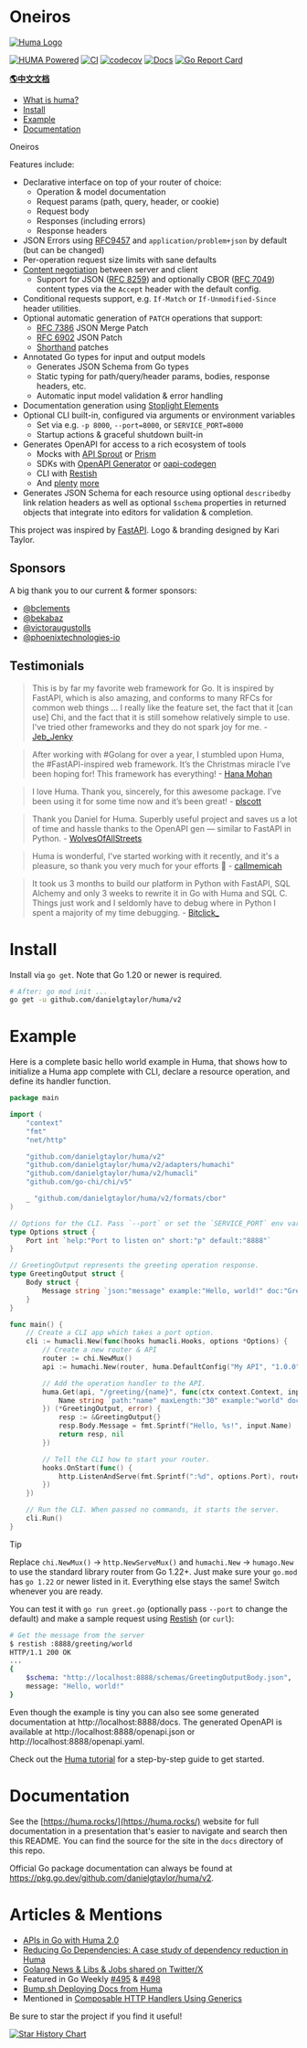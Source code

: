 # Oneiros
<a href="#">
    <picture>
        <source media="(prefers-color-scheme: dark)" srcset="https://memphishack.com/sponsor-images/codecrew.png" />
        <source media="(prefers-color-scheme: light)" srcset="https://memphishack.com/sponsor-images/codecrew.png" />
        <img alt="Huma Logo" src="https://memphishack.com/sponsor-images/codecrew.png" />
    </picture>
</a>


[![HUMA Powered](https://img.shields.io/badge/Powered%20By-HUMA-f40273)](https://huma.rocks/) [![CI](https://github.com/danielgtaylor/huma/workflows/CI/badge.svg?branch=main)](https://github.com/danielgtaylor/huma/actions?query=workflow%3ACI+branch%3Amain++) [![codecov](https://codecov.io/gh/danielgtaylor/huma/branch/main/graph/badge.svg)](https://codecov.io/gh/danielgtaylor/huma) [![Docs](https://godoc.org/github.com/danielgtaylor/huma/v2?status.svg)](https://pkg.go.dev/github.com/danielgtaylor/huma/v2?tab=doc) [![Go Report Card](https://goreportcard.com/badge/github.com/danielgtaylor/huma/v2)](https://goreportcard.com/report/github.com/danielgtaylor/huma/v2)

[**🌎中文文档**](./README_CN.md)

- [What is huma?](#intro)
- [Install](#install)
- [Example](#example)
- [Documentation](#documentation)

<a name="intro"></a>
Oneiros

Features include:

- Declarative interface on top of your router of choice:
  - Operation & model documentation
  - Request params (path, query, header, or cookie)
  - Request body
  - Responses (including errors)
  - Response headers
- JSON Errors using [RFC9457](https://datatracker.ietf.org/doc/html/rfc9457) and `application/problem+json` by default (but can be changed)
- Per-operation request size limits with sane defaults
- [Content negotiation](https://developer.mozilla.org/en-US/docs/Web/HTTP/Content_negotiation) between server and client
  - Support for JSON ([RFC 8259](https://tools.ietf.org/html/rfc8259)) and optionally CBOR ([RFC 7049](https://tools.ietf.org/html/rfc7049)) content types via the `Accept` header with the default config.
- Conditional requests support, e.g. `If-Match` or `If-Unmodified-Since` header utilities.
- Optional automatic generation of `PATCH` operations that support:
  - [RFC 7386](https://www.rfc-editor.org/rfc/rfc7386) JSON Merge Patch
  - [RFC 6902](https://www.rfc-editor.org/rfc/rfc6902) JSON Patch
  - [Shorthand](https://github.com/danielgtaylor/shorthand) patches
- Annotated Go types for input and output models
  - Generates JSON Schema from Go types
  - Static typing for path/query/header params, bodies, response headers, etc.
  - Automatic input model validation & error handling
- Documentation generation using [Stoplight Elements](https://stoplight.io/open-source/elements)
- Optional CLI built-in, configured via arguments or environment variables
  - Set via e.g. `-p 8000`, `--port=8000`, or `SERVICE_PORT=8000`
  - Startup actions & graceful shutdown built-in
- Generates OpenAPI for access to a rich ecosystem of tools
  - Mocks with [API Sprout](https://github.com/danielgtaylor/apisprout) or [Prism](https://stoplight.io/open-source/prism)
  - SDKs with [OpenAPI Generator](https://github.com/OpenAPITools/openapi-generator) or [oapi-codegen](https://github.com/deepmap/oapi-codegen)
  - CLI with [Restish](https://rest.sh/)
  - And [plenty](https://openapi.tools/) [more](https://apis.guru/awesome-openapi3/category.html)
- Generates JSON Schema for each resource using optional `describedby` link relation headers as well as optional `$schema` properties in returned objects that integrate into editors for validation & completion.

This project was inspired by [FastAPI](https://fastapi.tiangolo.com/). Logo & branding designed by Kari Taylor.

## Sponsors

A big thank you to our current & former sponsors:

- [@bclements](https://github.com/bclements)
- [@bekabaz](https://github.com/bekabaz)
- [@victoraugustolls](https://github.com/victoraugustolls)
- [@phoenixtechnologies-io](https://github.com/phoenixtechnologies-io)

## Testimonials

> This is by far my favorite web framework for Go. It is inspired by FastAPI, which is also amazing, and conforms to many RFCs for common web things ... I really like the feature set, the fact that it [can use] Chi, and the fact that it is still somehow relatively simple to use. I've tried other frameworks and they do not spark joy for me. - [Jeb_Jenky](https://www.reddit.com/r/golang/comments/zhitcg/comment/izmg6vk/?utm_source=reddit&utm_medium=web2x&context=3)

> After working with #Golang for over a year, I stumbled upon Huma, the #FastAPI-inspired web framework. It’s the Christmas miracle I’ve been hoping for! This framework has everything! - [Hana Mohan](https://twitter.com/unamashana/status/1733088066053583197)

> I love Huma. Thank you, sincerely, for this awesome package. I’ve been using it for some time now and it’s been great! - [plscott](https://www.reddit.com/r/golang/comments/1aoshey/comment/kq6hcpd/?utm_source=reddit&utm_medium=web2x&context=3)

> Thank you Daniel for Huma. Superbly useful project and saves us a lot of time and hassle thanks to the OpenAPI gen — similar to FastAPI in Python. - [WolvesOfAllStreets](https://www.reddit.com/r/golang/comments/1aqj99d/comment/kqfqcml/?utm_source=reddit&utm_medium=web2x&context=3)

> Huma is wonderful, I've started working with it recently, and it's a pleasure, so thank you very much for your efforts 🙏 - [callmemicah](https://www.reddit.com/r/golang/comments/1b32ts4/comment/ksvr9h7/?utm_source=reddit&utm_medium=web2x&context=3)

> It took us 3 months to build our platform in Python with FastAPI, SQL Alchemy and only 3 weeks to rewrite it in Go with Huma and SQL C. Things just work and I seldomly have to debug where in Python I spent a majority of my time debugging. - [Bitclick\_](https://www.reddit.com/r/golang/comments/1cj2znb/comment/l2e4u6y/)

# Install

Install via `go get`. Note that Go 1.20 or newer is required.

```sh
# After: go mod init ...
go get -u github.com/danielgtaylor/huma/v2
```

# Example

Here is a complete basic hello world example in Huma, that shows how to initialize a Huma app complete with CLI, declare a resource operation, and define its handler function.

```go
package main

import (
	"context"
	"fmt"
	"net/http"

	"github.com/danielgtaylor/huma/v2"
	"github.com/danielgtaylor/huma/v2/adapters/humachi"
	"github.com/danielgtaylor/huma/v2/humacli"
	"github.com/go-chi/chi/v5"

	_ "github.com/danielgtaylor/huma/v2/formats/cbor"
)

// Options for the CLI. Pass `--port` or set the `SERVICE_PORT` env var.
type Options struct {
	Port int `help:"Port to listen on" short:"p" default:"8888"`
}

// GreetingOutput represents the greeting operation response.
type GreetingOutput struct {
	Body struct {
		Message string `json:"message" example:"Hello, world!" doc:"Greeting message"`
	}
}

func main() {
	// Create a CLI app which takes a port option.
	cli := humacli.New(func(hooks humacli.Hooks, options *Options) {
		// Create a new router & API
		router := chi.NewMux()
		api := humachi.New(router, huma.DefaultConfig("My API", "1.0.0"))

		// Add the operation handler to the API.
		huma.Get(api, "/greeting/{name}", func(ctx context.Context, input *struct{
			Name string `path:"name" maxLength:"30" example:"world" doc:"Name to greet"`
		}) (*GreetingOutput, error) {
			resp := &GreetingOutput{}
			resp.Body.Message = fmt.Sprintf("Hello, %s!", input.Name)
			return resp, nil
		})

		// Tell the CLI how to start your router.
		hooks.OnStart(func() {
			http.ListenAndServe(fmt.Sprintf(":%d", options.Port), router)
		})
	})

	// Run the CLI. When passed no commands, it starts the server.
	cli.Run()
}
```

> [!TIP]
> Replace `chi.NewMux()` → `http.NewServeMux()` and `humachi.New` → `humago.New` to use the standard library router from Go 1.22+. Just make sure your `go.mod` has `go 1.22` or newer listed in it. Everything else stays the same! Switch whenever you are ready.

You can test it with `go run greet.go` (optionally pass `--port` to change the default) and make a sample request using [Restish](https://rest.sh/) (or `curl`):

```sh
# Get the message from the server
$ restish :8888/greeting/world
HTTP/1.1 200 OK
...
{
	$schema: "http://localhost:8888/schemas/GreetingOutputBody.json",
	message: "Hello, world!"
}
```

Even though the example is tiny you can also see some generated documentation at http://localhost:8888/docs. The generated OpenAPI is available at http://localhost:8888/openapi.json or http://localhost:8888/openapi.yaml.

Check out the [Huma tutorial](https://huma.rocks/tutorial/installation/) for a step-by-step guide to get started.

# Documentation

See the [https://huma.rocks/](https://huma.rocks/) website for full documentation in a presentation that's easier to navigate and search then this README. You can find the source for the site in the `docs` directory of this repo.

Official Go package documentation can always be found at https://pkg.go.dev/github.com/danielgtaylor/huma/v2.

# Articles & Mentions

- [APIs in Go with Huma 2.0](https://dgt.hashnode.dev/apis-in-go-with-huma-20)
- [Reducing Go Dependencies: A case study of dependency reduction in Huma](https://dgt.hashnode.dev/reducing-go-dependencies)
- [Golang News & Libs & Jobs shared on Twitter/X](https://twitter.com/golangch/status/1752175499701264532)
- Featured in Go Weekly [#495](https://golangweekly.com/issues/495) & [#498](https://golangweekly.com/issues/498)
- [Bump.sh Deploying Docs from Huma](https://docs.bump.sh/guides/bump-sh-tutorials/huma/)
- Mentioned in [Composable HTTP Handlers Using Generics](https://www.willem.dev/articles/generic-http-handlers/)

Be sure to star the project if you find it useful!

<a href="https://star-history.com/#danielgtaylor/huma&Date">
	<picture>
		<source media="(prefers-color-scheme: dark)" srcset="https://api.star-history.com/svg?repos=danielgtaylor/huma&type=Date&theme=dark" />
		<source media="(prefers-color-scheme: light)" srcset="https://api.star-history.com/svg?repos=danielgtaylor/huma&type=Date" />
		<img alt="Star History Chart" src="https://api.star-history.com/svg?repos=danielgtaylor/huma&type=Date" />
	</picture>
</a>
